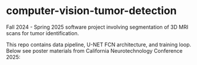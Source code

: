 # computer-vision-tumor-detection
Fall 2024 - Spring 2025 software project involving segmentation of 3D MRI scans for tumor identification. 

This repo contains data pipeline, U-NET FCN architecture, and training loop. Below see poster materials from California Neurotechnology Conference 2025:

